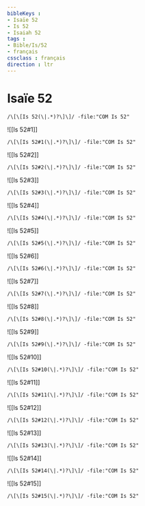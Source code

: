 ```yaml
---
bibleKeys : 
- Isaïe 52
- Is 52
- Isaiah 52
tags : 
- Bible/Is/52
- français
cssclass : français
direction : ltr
---
```


# Isaïe 52

```query
/\[\[Is 52(\|.*)?\]\]/ -file:"COM Is 52"
```



![[Is 52#1]]

```query
/\[\[Is 52#1(\|.*)?\]\]/ -file:"COM Is 52"
```

![[Is 52#2]]

```query
/\[\[Is 52#2(\|.*)?\]\]/ -file:"COM Is 52"
```

![[Is 52#3]]

```query
/\[\[Is 52#3(\|.*)?\]\]/ -file:"COM Is 52"
```

![[Is 52#4]]

```query
/\[\[Is 52#4(\|.*)?\]\]/ -file:"COM Is 52"
```

![[Is 52#5]]

```query
/\[\[Is 52#5(\|.*)?\]\]/ -file:"COM Is 52"
```

![[Is 52#6]]

```query
/\[\[Is 52#6(\|.*)?\]\]/ -file:"COM Is 52"
```

![[Is 52#7]]

```query
/\[\[Is 52#7(\|.*)?\]\]/ -file:"COM Is 52"
```

![[Is 52#8]]

```query
/\[\[Is 52#8(\|.*)?\]\]/ -file:"COM Is 52"
```

![[Is 52#9]]

```query
/\[\[Is 52#9(\|.*)?\]\]/ -file:"COM Is 52"
```

![[Is 52#10]]

```query
/\[\[Is 52#10(\|.*)?\]\]/ -file:"COM Is 52"
```

![[Is 52#11]]

```query
/\[\[Is 52#11(\|.*)?\]\]/ -file:"COM Is 52"
```

![[Is 52#12]]

```query
/\[\[Is 52#12(\|.*)?\]\]/ -file:"COM Is 52"
```

![[Is 52#13]]

```query
/\[\[Is 52#13(\|.*)?\]\]/ -file:"COM Is 52"
```

![[Is 52#14]]

```query
/\[\[Is 52#14(\|.*)?\]\]/ -file:"COM Is 52"
```

![[Is 52#15]]

```query
/\[\[Is 52#15(\|.*)?\]\]/ -file:"COM Is 52"
```

